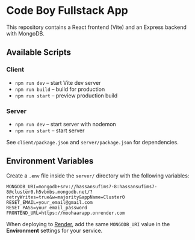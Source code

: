 # Code Boy Fullstack App

This repository contains a React frontend (Vite) and an Express backend with MongoDB.

## Available Scripts

### Client
- `npm run dev` – start Vite dev server
- `npm run build` – build for production
- `npm run start` – preview production build

### Server
- `npm run dev` – start server with nodemon
- `npm run start` – start server

See `client/package.json` and `server/package.json` for dependencies.

## Environment Variables

Create a `.env` file inside the `server/` directory with the following
variables:

```
MONGODB_URI=mongodb+srv://hassansufims7-8:hassansufims7-8@cluster0.h5vbmbs.mongodb.net/?retryWrites=true&w=majority&appName=Cluster0
RESET_EMAIL=your_email@gmail.com
RESET_PASS=your_email_password
FRONTEND_URL=https://moohaarapp.onrender.com
```

When deploying to [Render](https://render.com), add the same `MONGODB_URI`
value in the **Environment** settings for your service.
